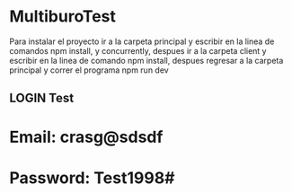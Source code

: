 # MultiburoTest
Para instalar el proyecto ir a la carpeta principal y escribir en la linea de comandos npm install, y concurrently, despues ir a la carpeta client y escribir en la linea de comando npm install, despues regresar a la carpeta principal y correr el programa npm run dev
## LOGIN Test
# Email: crasg@sdsdf
# Password: Test1998#
